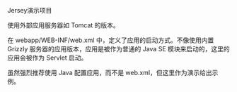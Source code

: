 Jersey演示项目

使用外部应用服务器如 Tomcat 的版本。

在 webapp/WEB-INF/web.xml 中，定义了应用的启动方式。不像使用内置 Grizzly 服务器的应用版本，应用是被作为普通的 Java SE 模块来启动的，这里的应用会被作为 Servlet 启动。

虽然强烈推荐使用 Java 配置应用，而不是 web.xml，但这里作为演示给出示例。

